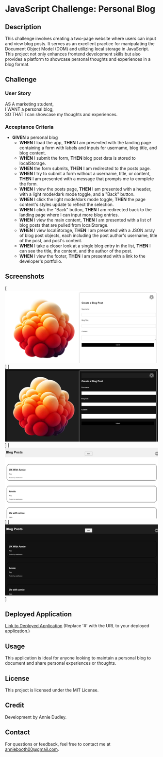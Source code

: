# JavaScript Challenge: Personal Blog

## Description
This challenge involves creating a two-page website where users can input and view blog posts. It serves as an excellent practice for manipulating the Document Object Model (DOM) and utilizing local storage in JavaScript. This project not only enhances frontend development skills but also provides a platform to showcase personal thoughts and experiences in a blog format.

## Challenge
### User Story
AS A marketing student,  
I WANT a personal blog,  
SO THAT I can showcase my thoughts and experiences.

### Acceptance Criteria
- **GIVEN** a personal blog  
  - **WHEN** I load the app, **THEN** I am presented with the landing page containing a form with labels and inputs for username, blog title, and blog content.
  - **WHEN** I submit the form, **THEN** blog post data is stored to localStorage.
  - **WHEN** the form submits, **THEN** I am redirected to the posts page. 
  - **WHEN** I try to submit a form without a username, title, or content, **THEN** I am presented with a message that prompts me to complete the form. 
  - **WHEN** I view the posts page, **THEN** I am presented with a header, with a light mode/dark mode toggle, and a "Back" button. 
  - **WHEN** I click the light mode/dark mode toggle, **THEN** the page content's styles update to reflect the selection. 
  - **WHEN** I click the "Back" button, **THEN** I am redirected back to the landing page where I can input more blog entries. 
  - **WHEN** I view the main content, **THEN** I am presented with a list of blog posts that are pulled from localStorage. 
  - **WHEN** I view localStorage, **THEN** I am presented with a JSON array of blog post objects, each including the post author's username, title of the post, and post's content. 
  - **WHEN** I take a closer look at a single blog entry in the list, **THEN** I can see the title, the content, and the author of the post. 
  - **WHEN** I view the footer, **THEN** I am presented with a link to the developer's portfolio. 

## Screenshots
[![Landing Page Light](./Assets/img/landingWht.png)]
[![Landing Page Dark](./Assets/img/landingDrk.png)]
[![Posts Page Light](./Assets/img/postsWht.png)]
[![Posts Page Dark](./Assets/img/postsDrk.png)]

## Deployed Application
[Link to Deployed Application](#) (Replace '#' with the URL to your deployed application.)

## Usage
This application is ideal for anyone looking to maintain a personal blog to document and share personal experiences or thoughts.

## License
This project is licensed under the MIT License.

## Credit
Development by Annie Dudley.

## Contact
For questions or feedback, feel free to contact me at anniebooth00@gmail.com.
